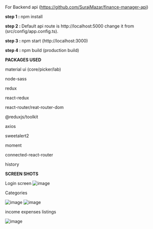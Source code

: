 For Backend api (https://github.com/SurajMazar/finance-manager-api) 

<b>step 1 : </b> npm install

<b>step 2 : </b> Default api route is http://localhost:5000 change it from (src/config/app.config.ts).

<b>step 3 : </b> npm start (http://localhost:3000)

<b>step 4 : </b> npm build (production build)

<b>PACKAGES USED</b>

material ui (core/picker/lab)

node-sass

redux

react-redux

react-router/reat-router-dom

@reduxjs/toolkit

axios

sweetalert2

moment

connected-react-router

history


<b>SCREEN SHOTS</b>

Login screen
![image](https://user-images.githubusercontent.com/49373020/120115279-ad392c00-c1a2-11eb-87d2-ec2baf2b4888.png)



Categories

![image](https://user-images.githubusercontent.com/49373020/120115239-811dab00-c1a2-11eb-8ffc-b2d5f3ae1af1.png)
![image](https://user-images.githubusercontent.com/49373020/120115262-9db9e300-c1a2-11eb-8189-e50a7b1a6493.png)


income expenses listings

![image](https://user-images.githubusercontent.com/49373020/120115289-c641dd00-c1a2-11eb-98d8-38d3e723f15b.png)



